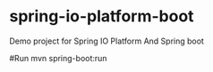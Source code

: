 # spring-io-platform-boot
Demo project for Spring IO Platform And Spring boot

#Run
mvn spring-boot:run
